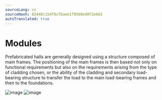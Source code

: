 ```yaml
---
sourceLang: cs
sourceHash: 82448c154f8c7baee1f9568ed0f2e663
autoTranslated: true
---
```



# Modules

Prefabricated halls are generally designed using a structure composed of main frames. The positioning of the main frames is then based not only on functional requirements but also on the requirements arising from the type of cladding chosen, or the ability of the cladding and secondary load-bearing structure to transfer the load to the main load-bearing frames and then to the foundations.

![image](img/225838253-4b370601-14e2-4502-a5a6-0a3a7862cc3b.png)
![image](img/225838298-4aa0517d-d3ee-418e-8d67-edf3c04f38aa.png)
